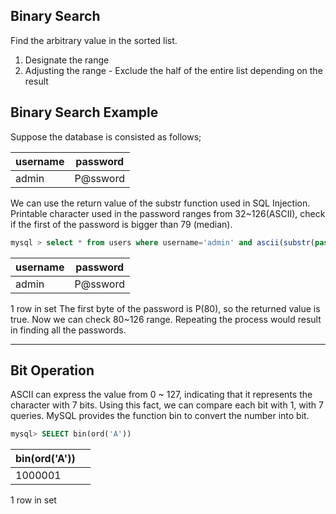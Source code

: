 ## Binary Search
Find the arbitrary value in the sorted list. 
1. Designate the range
2. Adjusting the range - Exclude the half of the entire list depending on the result

## Binary Search Example
Suppose the database is consisted as follows;

| username | password |
| -------- | -------- |
| admin    | P@ssword |
We can use the return value of the substr function used in SQL Injection.
Printable character used in the password ranges from 32~126(ASCII), check if the first of the password is bigger than 79 (median).

``` sql
mysql > select * from users where username='admin' and ascii(substr(password, 1, 1)) > 79;
```

| username | password |
| -------- | -------- |
| admin    | P@ssword |
1 row in set
The first byte of the password is P(80), so the returned value is true. Now we can check 80~126 range. Repeating the process would result in finding all the passwords. 

---
## Bit Operation
ASCII can express the value from 0 ~ 127, indicating that it represents the character with 7 bits. Using this fact, we can compare each bit with 1, with 7 queries. 
MySQL provides the function bin to convert the number into bit. 

```sql
mysql> SELECT bin(ord('A'))
```

| bin(ord('A')) |     |
| ------------- | --- |
| 1000001       |     |
1 row in set
